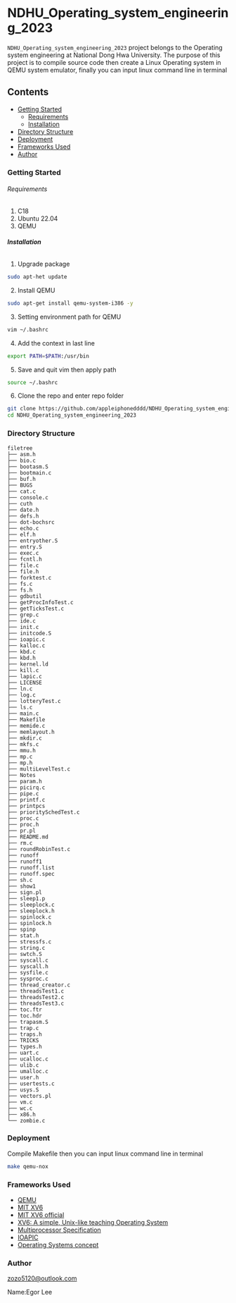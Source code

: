 # NDHU_Operating_system_engineering_2023

`NDHU_Operating_system_engineering_2023` project belongs to the Operating system engineering at National Dong Hwa University. The purpose of this project is to compile source code then create a Linux Operating system in QEMU system emulator, finally you can input linux command line in terminal

## Contents

- [Getting Started](#Getting-Started)
  - [Requirements](#Requirements)
  - [Installation](#Installation)
- [Directory Structure](#Directory-Structure)
- [Deployment](#Deployment)
- [Frameworks Used](#Frameworks-Used)
- [Author](#Author)


### Getting Started

###### Requirements

1. C18
2. Ubuntu 22.04
3. QEMU

###### **Installation**

1. Upgrade package

```sh
sudo apt-het update
```

2. Install QEMU

```sh
sudo apt-get install qemu-system-i386 -y
```

3. Setting environment path for QEMU

```sh
vim ~/.bashrc
```

4. Add the context in last line

```sh
export PATH=$PATH:/usr/bin
```

5. Save and quit vim then apply path

```sh
source ~/.bashrc
```

6. Clone the repo and enter repo folder

```sh
git clone https://github.com/appleiphonedddd/NDHU_Operating_system_engineering_2023.git
cd NDHU_Operating_system_engineering_2023
```

### Directory Structure

```
filetree 
├── asm.h
├── bio.c
├── bootasm.S
├── bootmain.c
├── buf.h
├── BUGS
├── cat.c
├── console.c
├── cuth
├── date.h
├── defs.h
├── dot-bochsrc
├── echo.c
├── elf.h
├── entryother.S
├── entry.S
├── exec.c
├── fcntl.h
├── file.c
├── file.h
├── forktest.c
├── fs.c
├── fs.h
├── gdbutil
├── getProcInfoTest.c
├── getTicksTest.c
├── grep.c
├── ide.c
├── init.c
├── initcode.S
├── ioapic.c
├── kalloc.c
├── kbd.c
├── kbd.h
├── kernel.ld
├── kill.c
├── lapic.c
├── LICENSE
├── ln.c
├── log.c
├── lotteryTest.c
├── ls.c
├── main.c
├── Makefile
├── memide.c
├── memlayout.h
├── mkdir.c
├── mkfs.c
├── mmu.h
├── mp.c
├── mp.h
├── multiLevelTest.c
├── Notes
├── param.h
├── picirq.c
├── pipe.c
├── printf.c
├── printpcs
├── prioritySchedTest.c
├── proc.c
├── proc.h
├── pr.pl
├── README.md
├── rm.c
├── roundRobinTest.c
├── runoff
├── runoff1
├── runoff.list
├── runoff.spec
├── sh.c
├── show1
├── sign.pl
├── sleep1.p
├── sleeplock.c
├── sleeplock.h
├── spinlock.c
├── spinlock.h
├── spinp
├── stat.h
├── stressfs.c
├── string.c
├── swtch.S
├── syscall.c
├── syscall.h
├── sysfile.c
├── sysproc.c
├── thread_creator.c
├── threadsTest1.c
├── threadsTest2.c
├── threadsTest3.c
├── toc.ftr
├── toc.hdr
├── trapasm.S
├── trap.c
├── traps.h
├── TRICKS
├── types.h
├── uart.c
├── ucalloc.c
├── ulib.c
├── umalloc.c
├── user.h
├── usertests.c
├── usys.S
├── vectors.pl
├── vm.c
├── wc.c
├── x86.h
└── zombie.c
```

### Deployment

Compile Makefile then you can input linux command line in terminal

```sh
make qemu-nox
```

### Frameworks Used

- [QEMU](https://www.qemu.org/)
- [MIT XV6](https://github.com/mit-pdos/xv6-riscv)
- [MIT XV6 official](https://pdos.csail.mit.edu/6.828/2023/xv6.html)
- [XV6: A simple, Unix-like teaching Operating System](https://pdos.csail.mit.edu/6.1810/2023/xv6/book-riscv-rev3.pdf)
- [Multiprocessor Specification](https://github.com/x86-8/x86-8-docs/blob/master/SPEC/intel/24201606-Multiprocessor%20Specification.pdf)
- [IOAPIC](https://web.archive.org/web/20161130153145/http://download.intel.com/design/chipsets/datashts/29056601.pdf)
- [Operating Systems concept](https://github.com/selbyk/operating-systems)

### Author

zozo5120@outlook.com

Name:Egor Lee
